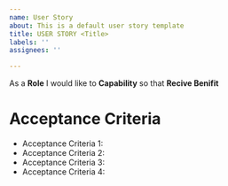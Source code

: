 ```yaml
---
name: User Story
about: This is a default user story template
title: USER STORY <Title>
labels: ''
assignees: ''

---
```


As a **Role** I  would like to  **Capability** so that **Recive Benifit**

# Acceptance Criteria

  * Acceptance Criteria 1:
  * Acceptance Criteria 2:
  * Acceptance Criteria 3:
  * Acceptance Criteria 4:
